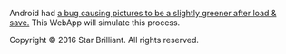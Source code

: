 Android had [a bug causing pictures to be a slightly greener after load & save.](https://github.com/google/skia/commit/c7d01d3e1d3621907c27b283fb7f8b6e177c629d) This WebApp will simulate this process.

Copyright &copy; 2016 Star Brilliant. All rights reserved.
